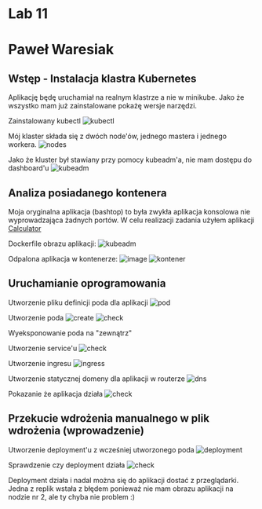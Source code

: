 # Lab 11
# Paweł Waresiak

## Wstęp - Instalacja klastra Kubernetes
Aplikację będę uruchamiał na realnym klastrze a nie w minikube.
Jako że wszystko mam już zainstalowane pokażę wersje narzędzi.

Zainstalowany kubectl
![kubectl](./screenshots/Screenshot_1.png)

Mój klaster składa się z dwóch node'ów, jednego mastera i jednego workera.
![nodes](./screenshots/Screenshot_2.png)

Jako że kluster był stawiany przy pomocy kubeadm'a, nie mam dostępu do dashboard'u
![kubeadm](./screenshots/Screenshot_3.png)

## Analiza posiadanego kontenera
Moja oryginalna aplikacja (bashtop) to była zwykła aplikacja konsolowa nie wyprowadzająca żadnych portów.
W celu realizacji zadania użyłem aplikacji [Calculator](https://github.com/actionsdemos/calculator)

Dockerfile obrazu aplikacji:
![kubeadm](./screenshots/Screenshot_4.png)

Odpalona aplikacja w kontenerze:
![image](./screenshots/Screenshot_5.png)
![kontener](./screenshots/Screenshot_6.png)

## Uruchamianie oprogramowania
Utworzenie pliku definicji poda dla aplikacji
![pod](./screenshots/Screenshot_7.png)

Utworzenie poda
![create](./screenshots/Screenshot_8.png)
![check](./screenshots/Screenshot_9.png)

Wyeksponowanie poda na "zewnątrz"

Utworzenie service'u
![check](./screenshots/Screenshot_10.png)

Utworzenie ingresu
![ingress](./screenshots/Screenshot_11.png)

Utworzenie statycznej domeny dla aplikacji w routerze
![dns](./screenshots/Screenshot_12.png)

Pokazanie że aplikacja działa
![check](./screenshots/Screenshot_13.png)

## Przekucie wdrożenia manualnego w plik wdrożenia (wprowadzenie)
Utworzenie deployment'u z wcześniej utworzonego poda
![deployment](./screenshots/Screenshot_14.png)

Sprawdzenie czy deployment działa
![check](./screenshots/Screenshot_15.png)

Deployment działa i nadal można się do aplikacji dostać z przeglądarki.
Jedna z replik wstała z błędem ponieważ nie mam obrazu aplikacji na nodzie nr 2, ale ty chyba nie problem :)

